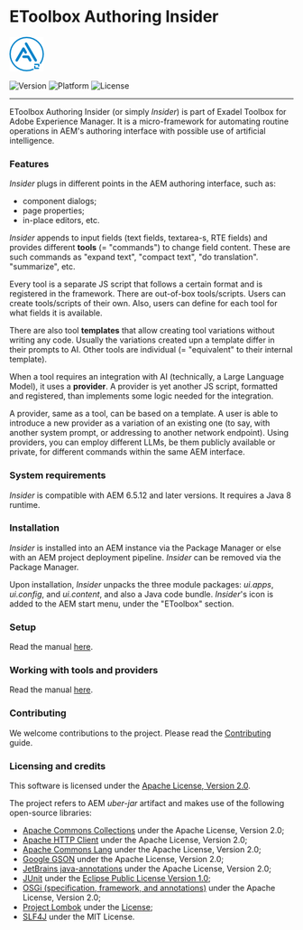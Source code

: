 # EToolbox Authoring Insider
![Project logo](docs/logo.png)

![Version](https://img.shields.io/badge/version-1.0.0.SNAPSHOT-blue)
![Platform](https://img.shields.io/badge/AEM-6.5+-orange)
![License](https://img.shields.io/github/license/exadel-inc/etoolbox-anydiff)

***

EToolbox Authoring Insider (or simply _Insider_) is part of Exadel Toolbox for Adobe Experience Manager. It is a micro-framework for automating routine operations in AEM's authoring interface with possible use of artificial intelligence.

### Features

_Insider_ plugs in different points in the AEM authoring interface, such as:
- component dialogs;
- page properties;
- in-place editors, etc.

_Insider_ appends to input fields (text fields, textarea-s, RTE fields) and provides different **tools** (= "commands") to change field content. These are such commands as "expand text", "compact text", "do translation". "summarize", etc.

Every tool is a separate JS script that follows a certain format and is registered in the framework. There are out-of-box tools/scripts. Users can create tools/scripts of their own. Also, users can define for each tool for what fields it is available.

There are also tool **templates** that allow creating tool variations without writing any code. Usually the variations created upn a template differ in their prompts to AI. Other tools are individual (= "equivalent" to their internal template).

When a tool requires an integration with AI (technically, a Large Language Model), it uses a **provider**. A provider is yet another JS script, formatted and registered, than implements some logic needed for the integration.

A provider, same as a tool, can be based on a template. A user is able to introduce a new provider as a variation of an existing one (to say, with another system prompt, or addressing to another network endpoint). Using providers, you can employ different LLMs, be them publicly available or private, for different commands within the same AEM interface.   

### System requirements

_Insider_ is compatible with AEM 6.5.12 and later versions. It requires a Java 8 runtime.

### Installation

_Insider_ is installed into an AEM instance via the Package Manager or else with an AEM project deployment pipeline. _Insider_ can be removed via the Package Manager.

Upon installation, _Insider_ unpacks the three module packages: _ui.apps_, _ui.config_, and _ui.content_, and also a Java code bundle. _Insider_'s icon is added to the AEM start menu, under the "EToolbox" section.

### Setup

Read the manual [here](docs/setup.md).

### Working with tools and providers

Read the manual [here](docs/usage.md).

### Contributing

We welcome contributions to the project. Please read the [Contributing](CONTRIBUTING.md) guide.

### Licensing and credits

This software is licensed under the [Apache License, Version 2.0](./LICENSE).

The project refers to AEM _uber-jar_ artifact and makes use of the following open-source libraries:

- [Apache Commons Collections](https://github.com/apache/commons-collections) under the Apache License, Version 2.0;
- [Apache HTTP Client](https://github.com/apache/httpd) under the Apache License, Version 2.0;
- [Apache Commons Lang](https://github.com/apache/commons-lang/) under the Apache License, Version 2.0;
- [Google GSON](https://github.com/google/gson) under the Apache License, Version 2.0;
- [JetBrains java-annotations](https://github.com/JetBrains/java-annotations) under the Apache License, Version 2.0;
- [JUnit](https://github.com/junit-team/junit4) under the [Eclipse Public License Version 1.0](https://www.eclipse.org/legal/epl-v10.html);
- [OSGi (specification, framework, and annotations)](https://github.com/osgi/osgi) under the Apache License, Version 2.0;
- [Project Lombok](https://github.com/projectlombok/lombok) under the [License](https://github.com/projectlombok/lombok/blob/master/LICENSE);
- [SLF4J](https://github.com/qos-ch/slf4j) under the MIT License.
